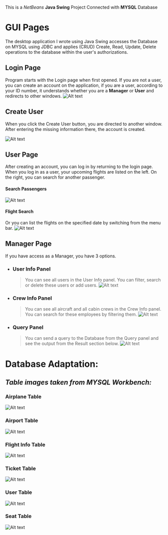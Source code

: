 This is a *NetBeans* **Java Swing** Project Connected with **MYSQL** Database


# GUI Pages

 The desktop application I wrote using Java Swing accesses the Database on MYSQL using JDBC and applies (CRUD) Create, Read, Update, Delete operations to the database within the user's authorizations.


## Login Page

Program starts with the Login page when first opened. If you are not a user, you can create an account on the application, if you are a user, according to your ID number, it understands whether you are a **Manager** or **User** and redirects to other windows.
<img
  src="Page/loginPage.PNG"
  alt="Alt text"
  style="display: inline-block; margin: 0 auto; max-width: 300px">


##  Create User 

When you click the Create User button, you are directed to another window. After entering the missing information there, the account is created.

<img
  src="Page/kaydolPage.PNG"
  alt="Alt text"
  style="display: inline-block; margin: 0 auto; max-width: 300px">

## User Page

After creating an account, you can log in by returning to the login page. When you log in as a user, your upcoming flights are listed on the left. On the right, you can search for another passenger.


#### Search Passengers
<img
  src="Page/userPageYolcuAra.PNG"
  alt="Alt text"
  style="display: inline-block; margin: 0 auto; max-width: 300px">
#### Flight Search
Or you can list the flights on the specified date by switching from the menu bar.
<img
  src="Page/userPageUçuşAra.PNG"
  alt="Alt text"
  style="display: inline-block; margin: 0 auto; max-width: 300px">


## Manager Page

If you have access as a Manager, you have 3 options. 
- ### User Info Panel
	>You can see all users in the User Info panel. You can filter, search or delete these users or add users.
	><img
	  src="Page/managerUserPage.PNG"
	  alt="Alt text"
	  style="display: inline-block; margin: 0 auto; max-width: 300px">
- ### Crew Info Panel
	>You can see all aircraft and all cabin crews in the Crew Info panel. You can search for these employees by filtering them.
	><img
	  src="Page/managerCrew.PNG"
	  alt="Alt text"
	  style="display: inline-block; margin: 0 auto; max-width: 300px">
- ### Query Panel
	>You can send a query to the Database from the Query panel and see the output from the Result section below.
	><img
	  src="Page/managerQuery.PNG"
	  alt="Alt text"
	  style="display: inline-block; margin: 0 auto; max-width: 300px">
	
# Database Adaptation:

## *Table images taken from MYSQL Workbench:*

### Airplane Table
<img
	  src="Table/airplaneTable.PNG"
	  alt="Alt text"
	  style="display: inline-block; margin: 0 auto; max-width: 300px">

### Airport Table
<img
	  src="Table/airportTable.PNG"
	  alt="Alt text"
	  style="display: inline-block; margin: 0 auto; max-width: 300px">

### Flight Info Table
<img
	  src="Table/flightInfoTable.PNG"
	  alt="Alt text"
	  style="display: inline-block; margin: 0 auto; max-width: 300px">

### Ticket Table
<img
	  src="Table/ticketTable.PNG"
	  alt="Alt text"
	  style="display: inline-block; margin: 0 auto; max-width: 300px">

### User Table
<img
	  src="Table/USERTable.PNG"
	  alt="Alt text"
	  style="display: inline-block; margin: 0 auto; max-width: 300px">

### Seat Table
<img
	  src="Table/seatTable.PNG"
	  alt="Alt text"
	  style="display: inline-block; margin: 0 auto; max-width: 300px">


